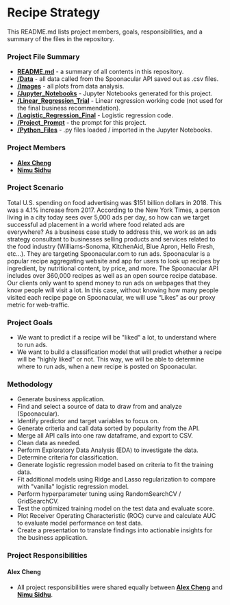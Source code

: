 # Recipe Strategy
This README.md lists project members, goals, responsibilities, and a summary of the files in the repository.

### Project File Summary

   - <b>[README.md](README.md)</b> - a summary of all contents in this repository.
   - <b>[/Data](/Data)</b> - all data called from the Spoonacular API saved out as .csv files.
   - <b>[/Images](/Images)</b> - all plots from data analysis.
   - <b>[/Jupyter_Notebooks](/Jupyter_Notebooks)</b> - Jupyter Notebooks generated for this project.
   - <b>[/Linear_Regression_Trial](/Linear_Regression_Trial)</b> - Linear regression working code (not used for the final business recommendation).
   - <b>[/Logistic_Regression_Final](/Logistic_Regression_Final)</b> - Logistic regression code.
   - <b>[/Project_Prompt](/Project_Prompt)</b> - the prompt for this project.
   - <b>[/Python_Files](/Python_Files)</b> - .py files loaded / imported in the Jupyter Notebooks.
   
### Project Members

   - <b>[Alex Cheng](https://github.com/alexwcheng)</b>
   - <b>[Nimu Sidhu](https://github.com/gksidhu)</b>

### Project Scenario

Total U.S. spending on food advertising was $151 billion dollars in 2018. This was a 4.1% increase from 2017. According to the New York Times, a person living in a city today sees over 5,000 ads per day, so how can we target successful ad placement in a world where food related ads are everywhere? As a business case study to address this, we work as an ads strategy consultant to businesses selling products and services related to the food industry (Williams-Sonoma, KitchenAid, Blue Apron, Hello Fresh, etc…). They are targeting Spoonacular.com to run ads. Spoonacular is a popular recipe aggregating website and app for users to look up recipes by ingredient, by nutritional content, by price, and more. The Spoonacular API includes over 360,000 recipes as well as an open source recipe database. Our clients only want to spend money to run ads on webpages that they know people will visit a lot. In this case, without knowing how many people visited each recipe page on Spoonacular, we will use “Likes” as our proxy metric for web-traffic.


### Project Goals

   -  We want to predict if a recipe will be  "liked" a lot, to understand where to run ads.
   -  We want to build a classification model that will predict whether a recipe will be "highly liked" or not. This way, we will be able to determine where to run ads, when a new recipe is posted on Spoonacular.

### Methodology 

   -  Generate business application.
   -  Find and select a source of data to draw from and analyze (Spoonacular).
   -  Identify predictor and target variables to focus on.
   -  Generate criteria and call data sorted by popularity from the API.
   -  Merge all API calls into one raw dataframe, and export to CSV.
   -  Clean data as needed.
   -  Perform Exploratory Data Analysis (EDA) to investigate the data.
   -  Determine criteria for classification.
   -  Generate logistic regression model based on criteria to fit the training data.
   -  Fit additional models using Ridge and Lasso regularization to compare with "vanilla" logistic regression model.
   -  Perform hyperparameter tuning using RandomSearchCV / GridSearchCV.
   -  Test the optimized training model on the test data and evaluate score.
   -  Plot Receiver Operating Characteristic (ROC) curve and calculate AUC to evaluate model performance on test data.
   -  Create a presentation to translate findings into actionable insights for the business application. 

### Project Responsibilities

#### Alex Cheng
   -  All project responsibilities were shared equally between <b>[Alex Cheng](https://github.com/alexwcheng)</b> and <b>[Nimu Sidhu](https://github.com/gksidhu)</b>.
